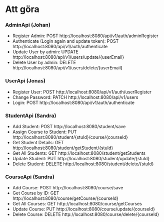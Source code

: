# Att göra

### AdminApi (Johan)
- Register Admin: POST http://localhost:8080/api/v1/auth/adminRegister
- Authenticate (Login again and update token): POST http://localhost:8080/api/v1/auth/authenticate
- Update User by admin: UPDATE http://localhost:8080/api/v1/users/update/{userEmail}
- Delete User by admin: DELETE http://localhost:8080/api/v1/users/delete/{userEmail}

### UserApi (Jonas)
- Register User: POST http://localhost:8080/api/v1/auth/userRegister
- Change Password: PATCH http://localhost:8080/api/v1/users
- Login: POST http://localhost:8080/api/v1/auth/authenticate

### StudentApi (Sandra)
- Add Student: POST http://localhost:8080/student/save
- Assign Course to Student: PUT http://localhost:8080/student/{stuId}/course/{courseId}
- Get Student Details: GET http://localhost:8080/student/getStudent/{stuId}
- Get All Students: GET http://localhost:8080/student/getStudents
- Update Student: PUT http://localhost:8080/student/update/{stuId}
- Delete Student: DELETE http://localhost:8080/student/delete/{stuId}

### CourseApi (Sandra)
- Add Course: POST http://localhost:8080/course/save
- Get Course by ID: GET http://localhost:8080/course/getCourse/{courseId}
- Get All Courses: GET http://localhost:8080/course/getCourses
- Update Course: PUT http://localhost:8080/course/update/{courseId}
- Delete Course: DELETE http://localhost:8080/course/delete/{courseId}
